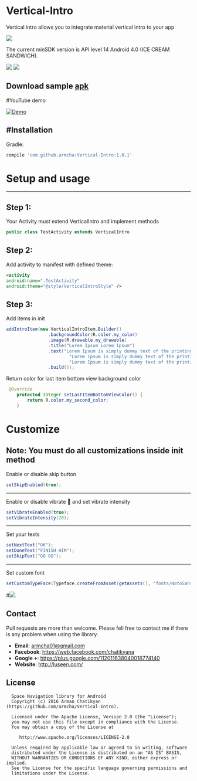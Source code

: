 # Vertical-Intro

Vertical intro allows you to integrate material vertical intro to your app

![](screens/gif1.gif)

The current minSDK version is API level 14 Android 4.0 (ICE CREAM SANDWICH).

![](screens/screen2.png) ![](screens/screen3.png)

## Download sample [apk][0]
[0]: https://github.com/armcha/Vertical-Intro/raw/master/screens/verticalIntro.apk

#YouTube demo

[![Demo](https://i.ytimg.com/vi/VnQz75ekcSc/hqdefault.jpg)](https://www.youtube.com/watch?v=VnQz75ekcSc)

#Installation
-----------------------
Gradle:
```groovy
compile 'com.github.armcha:Vertical-Intro:1.0.1'
```

# Setup and usage
-----------------------
## Step 1:
Your Activity must extend VerticalIntro and implement methods

```java 
public class TestActivity extends VerticalIntro
```

## Step 2:

Add activity to manifest with defined theme:

```xml
<activity
android:name=".TestActivity"
android:theme="@style/VerticalIntroStyle" />
```

## Step 3:

Add items in init

```java
addIntroItem(new VerticalIntroItem.Builder()
                .backgroundColor(R.color.my_color)
                .image(R.drawable.my_drawable)
                .title("Lorem Ipsum Lorem Ipsum")
                .text("Lorem Ipsum is simply dummy text of the printing and typesetting industry." +
                        "Lorem Ipsum is simply dummy text of the printing and typesetting industry." +
                        "Lorem Ipsum is simply dummy text of the printing and typesetting industry.")
                .build());
```

Return color for last item bottom view background color
```java
 @Override
    protected Integer setLastItemBottomViewColor() {
        return R.color.my_second_color;
    }
```

# Customize
## Note: You must do all customizations inside init method

Enable or disable skip button

```java
setSkipEnabled(true); 
```
----------------------------------

Enable or disable vibrate :vibration_mode: and set vibrate intensity
```java
setVibrateEnabled(true);
setVibrateIntensity(20);
```
----------------------------------

Set your texts
```java
setNextText("OK");
setDoneText("FINISH HIM");
setSkipText("GO GO");
```
----------------------------------

Set custom font
```java
setCustomTypeFace(Typeface.createFromAsset(getAssets(), "fonts/NotoSans-Regular.ttf"));
```
#![](screens/screen1.png)


## Contact 

Pull requests are more than welcome.
Please fell free to contact me if there is any problem when using the library.

- **Email**: armcha01@gmail.com
- **Facebook**: https://web.facebook.com/chatikyana
- **Google +**: https://plus.google.com/112011638040018774140
- **Website**: http://luseen.com/

License
--------


      Space Navigation library for Android
      Copyright (c) 2016 Arman Chatikyan (https://github.com/armcha/Vertical-Intro).
      
      Licensed under the Apache License, Version 2.0 (the "License");
      you may not use this file except in compliance with the License.
      You may obtain a copy of the License at

         http://www.apache.org/licenses/LICENSE-2.0

      Unless required by applicable law or agreed to in writing, software
      distributed under the License is distributed on an "AS IS" BASIS,
      WITHOUT WARRANTIES OR CONDITIONS OF ANY KIND, either express or implied.
      See the License for the specific language governing permissions and
      limitations under the License.
    

